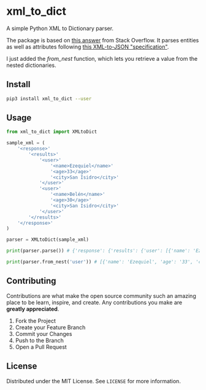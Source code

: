 # xml_to_dict

A simple Python XML to Dictionary parser.

The package is based on [this answer](https://stackoverflow.com/a/10077069) from Stack Overflow. It parses entities as well as attributes following [this XML-to-JSON "specification"](https://www.xml.com/pub/a/2006/05/31/converting-between-xml-and-json.html).

I just added the *from_nest* function, which lets you retrieve a value from the nested dictionaries.

## Install

```bash
pip3 install xml_to_dict --user
```

## Usage

```python
from xml_to_dict import XMLtoDict

sample_xml = (
    '<response>'
        '<results>'
            '<user>'
                '<name>Ezequiel</name>'
                '<age>33</age>'
                '<city>San Isidro</city>'
            '</user>'
            '<user>'
                '<name>Belén</name>'
                '<age>30</age>'
                '<city>San Isidro</city>'
            '</user>'
        '</results>'
    '</response>'
)

parser = XMLtoDict(sample_xml)

print(parser.parse()) # {'response': {'results': {'user': [{'name': 'Ezequiel', 'age': '33', 'city': 'San Isidro'}, {'name': 'Belén', 'age': '30', 'city': 'San Isidro'}]}}}

print(parser.from_nest('user')) # [{'name': 'Ezequiel', 'age': '33', 'city': 'San Isidro'}, {'name': 'Belén', 'age': '30', 'city': 'San Isidro'}]
```

## Contributing

Contributions are what make the open source community such an amazing place to be learn, inspire, and create. Any contributions you make are **greatly appreciated**.

1. Fork the Project
2. Create your Feature Branch
3. Commit your Changes
4. Push to the Branch
5. Open a Pull Request

## License

Distributed under the MIT License. See `LICENSE` for more information.